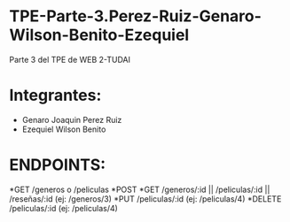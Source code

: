 # TPE-Parte-3.Perez-Ruiz-Genaro-Wilson-Benito-Ezequiel
Parte 3 del TPE de WEB 2-TUDAI

# Integrantes:
* Genaro Joaquin Perez Ruiz
* Ezequiel Wilson Benito

# ENDPOINTS:
*GET /generos o /peliculas
*POST 
*GET /generos/:id || /peliculas/:id || /reseñas/:id (ej: /generos/3) 
*PUT /peliculas/:id (ej: /peliculas/4)
*DELETE /peliculas/:id (ej: /peliculas/4)
